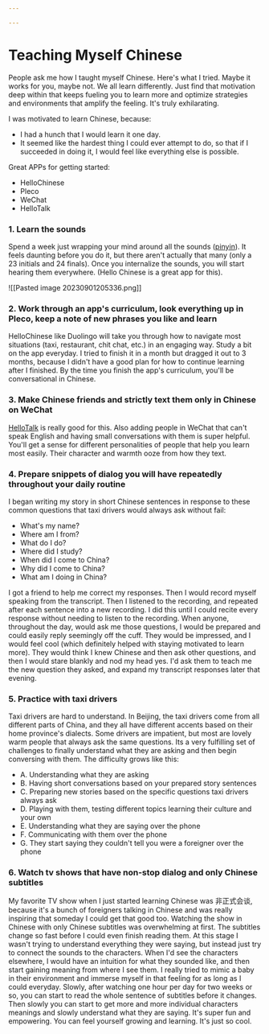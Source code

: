 ```yaml
---

---
```


# Teaching Myself Chinese
People ask me how I taught myself Chinese. Here's what I tried. Maybe it works for you, maybe not. We all learn differently. Just find that motivation deep within that keeps fueling you to learn more and optimize strategies and environments that amplify the feeling. It's truly exhilarating. 

I was motivated to learn Chinese, because:
- I had a hunch that I would learn it one day. 
- It seemed like the hardest thing I could ever attempt to do, so that if I succeeded in doing it, I would feel like everything else is possible. 

Great APPs for getting started:
- HelloChinese
- Pleco 
- WeChat
- HelloTalk


### 1. Learn the sounds
Spend a week just wrapping your mind around all the sounds ([pinyin](https://en.wikipedia.org/wiki/Pinyin)). It feels daunting before you do it, but there aren't actually that many (only a 23 initials and 24 finals). Once you internalize the sounds, you will start hearing them everywhere. (Hello Chinese is a great app for this).

![[Pasted image 20230901205336.png]]

### 2. Work through an app's curriculum, look everything up in Pleco, keep a note of new phrases you like and learn
HelloChinese like Duolingo will take you through how to navigate most situations (taxi, restaurant, chit chat, etc.) in an engaging way. Study a bit on the app everyday. I tried to finish it in a month but dragged it out to 3 months, because I didn't have a good plan for how to continue learning after I finished. By the time you finish the app's curriculum, you'll be conversational in Chinese.

### 3. Make Chinese friends and strictly text them only in Chinese on WeChat
[HelloTalk](https://www.hellotalk.com/?lang=en) is really good for this. Also adding people in WeChat that can't speak English and having small conversations with them is super helpful. You'll get a sense for different personalities of people that help you learn most easily. Their character and warmth ooze from how they text. 

### 4. Prepare snippets of dialog you will have repeatedly throughout your daily routine
I began writing my story in short Chinese sentences in response to these common questions that taxi drivers would always ask without fail: 
- What's my name? 
- Where am I from? 
- What do I do? 
- Where did I study? 
- When did I come to China? 
- Why did I come to China? 
- What am I doing in China?

I got a friend to help me correct my responses. Then I would record myself speaking from the transcript. Then I listened to the recording, and repeated after each sentence into a new recording. I did this until I could recite every response without needing to listen to the recording. When anyone, throughout the day, would ask me those questions, I would be prepared and could easily reply seemingly off the cuff. They would be impressed, and I would feel cool (which definitely helped with staying motivated to learn more). They would think I knew Chinese and then ask other questions, and then I would stare blankly and nod my head yes. I'd ask them to teach me the new question they asked, and expand my transcript responses later that evening. 

### 5. Practice with taxi drivers
Taxi drivers are hard to understand. In Beijing, the taxi drivers come from all different parts of China, and they all have different accents based on their home province's dialects. Some drivers are impatient, but most are lovely warm people that always ask the same questions. Its a very fulfilling set of challenges to finally understand what they are asking and then begin conversing with them. The difficulty grows like this:
- A. Understanding what they are asking
- B. Having short conversations based on your prepared story sentences
- C. Preparing new stories based on the specific questions taxi drivers always ask
- D. Playing with them, testing different topics learning their culture and your own
- E. Understanding what they are saying over the phone
- F. Communicating with them over the phone
- G. They start saying they couldn't tell you were a foreigner over the phone

### 6. Watch tv shows that have non-stop dialog and only Chinese subtitles 
My favorite TV show when I just started learning Chinese was 非正式会谈, because it's a bunch of foreigners talking in Chinese and was really inspiring that someday I could get that good too. Watching the show in Chinese with only Chinese subtitles was overwhelming at first. The subtitles change so fast before I could even finish reading them. At this stage I wasn't trying to understand everything they were saying, but instead just try to connect the sounds to the characters. When I'd see the characters elsewhere, I would have an intuition for what they sounded like, and then start gaining meaning from where I see them. I really tried to mimic a baby in their environment and immerse myself in that feeling for as long as I could everyday. Slowly, after watching one hour per day for two weeks or so, you can start to read the whole sentence of subtitles before it changes. Then slowly you can start to get more and more individual characters meanings and slowly understand what they are saying. It's super fun and empowering. You can feel yourself growing and learning. It's just so cool.